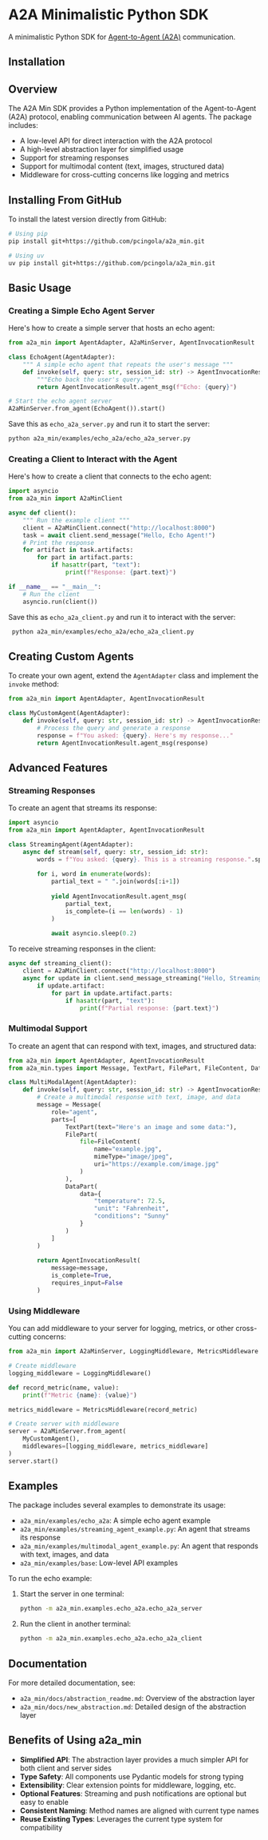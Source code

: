 # A2A Minimalistic Python SDK

A minimalistic Python SDK for [Agent-to-Agent (A2A)](https://google.github.io/A2A/#/) communication.

## Installation


## Overview

The A2A Min SDK provides a Python implementation of the Agent-to-Agent (A2A) protocol, enabling communication between AI agents. The package includes:

- A low-level API for direct interaction with the A2A protocol
- A high-level abstraction layer for simplified usage
- Support for streaming responses
- Support for multimodal content (text, images, structured data)
- Middleware for cross-cutting concerns like logging and metrics

## Installing From GitHub

To install the latest version directly from GitHub:

```bash
# Using pip
pip install git+https://github.com/pcingola/a2a_min.git

# Using uv
uv pip install git+https://github.com/pcingola/a2a_min.git
```

## Basic Usage

### Creating a Simple Echo Agent Server

Here's how to create a simple server that hosts an echo agent:

```python
from a2a_min import AgentAdapter, A2aMinServer, AgentInvocationResult

class EchoAgent(AgentAdapter):
    """ A simple echo agent that repeats the user's message """
    def invoke(self, query: str, session_id: str) -> AgentInvocationResult:
        """Echo back the user's query."""
        return AgentInvocationResult.agent_msg(f"Echo: {query}")

# Start the echo agent server
A2aMinServer.from_agent(EchoAgent()).start()
```

Save this as `echo_a2a_server.py` and run it to start the server:

```bash
python a2a_min/examples/echo_a2a/echo_a2a_server.py
```

### Creating a Client to Interact with the Agent

Here's how to create a client that connects to the echo agent:

```python
import asyncio
from a2a_min import A2aMinClient

async def client():
    """ Run the example client """
    client = A2aMinClient.connect("http://localhost:8000")
    task = await client.send_message("Hello, Echo Agent!")    
    # Print the response
    for artifact in task.artifacts:
        for part in artifact.parts:
            if hasattr(part, "text"):
                print(f"Response: {part.text}")

if __name__ == "__main__":
    # Run the client
    asyncio.run(client())
```

Save this as `echo_a2a_client.py` and run it to interact with the server:

```bash
 python a2a_min/examples/echo_a2a/echo_a2a_client.py
```

## Creating Custom Agents

To create your own agent, extend the `AgentAdapter` class and implement the `invoke` method:

```python
from a2a_min import AgentAdapter, AgentInvocationResult

class MyCustomAgent(AgentAdapter):
    def invoke(self, query: str, session_id: str) -> AgentInvocationResult:
        # Process the query and generate a response
        response = f"You asked: {query}. Here's my response..."
        return AgentInvocationResult.agent_msg(response)
```

## Advanced Features

### Streaming Responses

To create an agent that streams its response:

```python
import asyncio
from a2a_min import AgentAdapter, AgentInvocationResult

class StreamingAgent(AgentAdapter):
    async def stream(self, query: str, session_id: str):
        words = f"You asked: {query}. This is a streaming response.".split()
        
        for i, word in enumerate(words):
            partial_text = " ".join(words[:i+1])
            
            yield AgentInvocationResult.agent_msg(
                partial_text,
                is_complete=(i == len(words) - 1)
            )
            
            await asyncio.sleep(0.2)
```

To receive streaming responses in the client:

```python
async def streaming_client():
    client = A2aMinClient.connect("http://localhost:8000")
    async for update in client.send_message_streaming("Hello, Streaming Agent!"):
        if update.artifact:
            for part in update.artifact.parts:
                if hasattr(part, "text"):
                    print(f"Partial response: {part.text}")
```

### Multimodal Support

To create an agent that can respond with text, images, and structured data:

```python
from a2a_min import AgentAdapter, AgentInvocationResult
from a2a_min.types import Message, TextPart, FilePart, FileContent, DataPart

class MultiModalAgent(AgentAdapter):
    def invoke(self, query: str, session_id: str) -> AgentInvocationResult:
        # Create a multimodal response with text, image, and data
        message = Message(
            role="agent",
            parts=[
                TextPart(text="Here's an image and some data:"),
                FilePart(
                    file=FileContent(
                        name="example.jpg",
                        mimeType="image/jpeg",
                        uri="https://example.com/image.jpg"
                    )
                ),
                DataPart(
                    data={
                        "temperature": 72.5,
                        "unit": "Fahrenheit",
                        "conditions": "Sunny"
                    }
                )
            ]
        )
        
        return AgentInvocationResult(
            message=message,
            is_complete=True,
            requires_input=False
        )
```

### Using Middleware

You can add middleware to your server for logging, metrics, or other cross-cutting concerns:

```python
from a2a_min import A2aMinServer, LoggingMiddleware, MetricsMiddleware

# Create middleware
logging_middleware = LoggingMiddleware()

def record_metric(name, value):
    print(f"Metric {name}: {value}")

metrics_middleware = MetricsMiddleware(record_metric)

# Create server with middleware
server = A2aMinServer.from_agent(
    MyCustomAgent(),
    middlewares=[logging_middleware, metrics_middleware]
)
server.start()
```

## Examples

The package includes several examples to demonstrate its usage:

- `a2a_min/examples/echo_a2a`: A simple echo agent example
- `a2a_min/examples/streaming_agent_example.py`: An agent that streams its response
- `a2a_min/examples/multimodal_agent_example.py`: An agent that responds with text, images, and data
- `a2a_min/examples/base`: Low-level API examples

To run the echo example:

1. Start the server in one terminal:
   ```bash
   python -m a2a_min.examples.echo_a2a.echo_a2a_server
   ```

2. Run the client in another terminal:
   ```bash
   python -m a2a_min.examples.echo_a2a.echo_a2a_client
   ```

## Documentation

For more detailed documentation, see:

- `a2a_min/docs/abstraction_readme.md`: Overview of the abstraction layer
- `a2a_min/docs/new_abstraction.md`: Detailed design of the abstraction layer

## Benefits of Using a2a_min

- **Simplified API**: The abstraction layer provides a much simpler API for both client and server sides
- **Type Safety**: All components use Pydantic models for strong typing
- **Extensibility**: Clear extension points for middleware, logging, etc.
- **Optional Features**: Streaming and push notifications are optional but easy to enable
- **Consistent Naming**: Method names are aligned with current type names
- **Reuse Existing Types**: Leverages the current type system for compatibility
